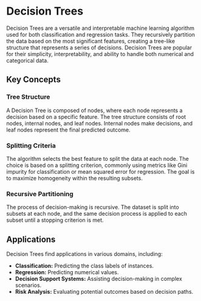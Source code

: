 # Decision Trees

Decision Trees are a versatile and interpretable machine learning algorithm used for both classification and regression tasks. They recursively partition the data based on the most significant features, creating a tree-like structure that represents a series of decisions. Decision Trees are popular for their simplicity, interpretability, and ability to handle both numerical and categorical data.

## Key Concepts

### Tree Structure

A Decision Tree is composed of nodes, where each node represents a decision based on a specific feature. The tree structure consists of root nodes, internal nodes, and leaf nodes. Internal nodes make decisions, and leaf nodes represent the final predicted outcome.

### Splitting Criteria

The algorithm selects the best feature to split the data at each node. The choice is based on a splitting criterion, commonly using metrics like Gini impurity for classification or mean squared error for regression. The goal is to maximize homogeneity within the resulting subsets.

### Recursive Partitioning

The process of decision-making is recursive. The dataset is split into subsets at each node, and the same decision process is applied to each subset until a stopping criterion is met.

## Applications

Decision Trees find applications in various domains, including:

- **Classification:** Predicting the class labels of instances.
- **Regression:** Predicting numerical values.
- **Decision Support Systems:** Assisting decision-making in complex scenarios.
- **Risk Analysis:** Evaluating potential outcomes based on decision paths.
